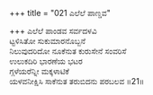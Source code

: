 +++
title = "021 ಎಲೆಲೆ ಪಾಣ್ಡವ"

+++
ಎಲೆಲೆ ಪಾಂಡವ ಸರ್ವದಳವಿ  
ಟ್ಟಳಿಸಿತೋ ಸುಕುಮಾರನೊಬ್ಬನೆ  
ನಿಲುವುದರಿದೋ ನೂಕೆನುತ ಕುರುಸೇನೆ ಸಂವರಿಸೆ  
ಉಲುಕದಿರಿ ಭಾರಣೆಯ ಭಟರ  
ಗ್ಗಳೆಯರೆನ್ನೀ ಮಕ್ಕಳಾಟಿಕೆ  
ಯಳವನೀಕ್ಷಿಸಿ ಸಾಕೆನುತ ತರುಬಿದನು ಪರಬಲವ      ॥21॥